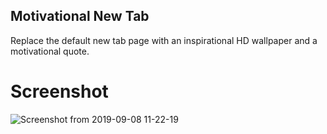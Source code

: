 
## Motivational New Tab
Replace the default new tab page with an inspirational HD wallpaper and a motivational quote.

# Screenshot

![Screenshot from 2019-09-08 11-22-19](https://user-images.githubusercontent.com/19255785/64484502-8b5e7f80-d230-11e9-97a8-9a9b24f8f921.png)

